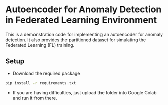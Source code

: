 # Autoencoder for Anomaly Detection in Federated Learning Environment

This is a demonstration code for implementing an autoencoder for anomaly detection. It also provides the partitioned dataset for simulating the Federated Learning (FL) training.

## Setup

- Download the required package
```sh
pip install -r requirements.txt 
```
- If you are having difficulties, just upload the folder into Google Colab and run it from there.